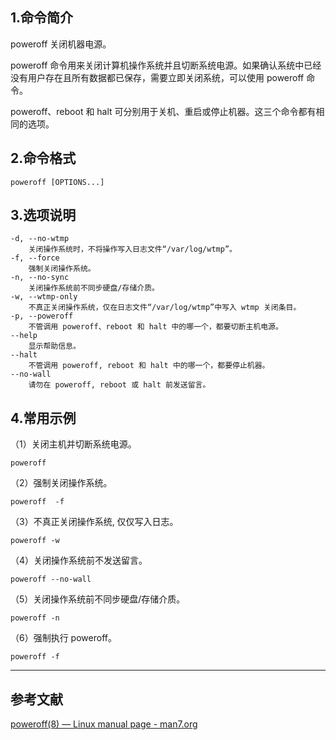 ## 1.命令简介
poweroff 关闭机器电源。

poweroff 命令用来关闭计算机操作系统并且切断系统电源。如果确认系统中已经没有用户存在且所有数据都已保存，需要立即关闭系统，可以使用 poweroff 命令。

poweroff、reboot 和 halt 可分别用于关机、重启或停止机器。这三个命令都有相同的选项。

## 2.命令格式
```
poweroff [OPTIONS...]
```

## 3.选项说明
```shell
-d, --no-wtmp
	关闭操作系统时，不将操作写入日志文件“/var/log/wtmp”。
-f, --force
	强制关闭操作系统。
-n, --no-sync
	关闭操作系统前不同步硬盘/存储介质。
-w, --wtmp-only
	不真正关闭操作系统，仅在日志文件“/var/log/wtmp”中写入 wtmp 关闭条目。
-p, --poweroff
	不管调用 poweroff、reboot 和 halt 中的哪一个，都要切断主机电源。
--help
	显示帮助信息。
--halt
	不管调用 poweroff, reboot 和 halt 中的哪一个，都要停止机器。
--no-wall
	请勿在 poweroff, reboot 或 halt 前发送留言。
```

## 4.常用示例

（1）关闭主机并切断系统电源。

```shell
poweroff
```

（2）强制关闭操作系统。

```shell
poweroff  -f
```

（3）不真正关闭操作系统, 仅仅写入日志。

```shell
poweroff -w
```

（4）关闭操作系统前不发送留言。
```shell
poweroff --no-wall
```

（5）关闭操作系统前不同步硬盘/存储介质。

```shell
poweroff -n
```
（6）强制执行 poweroff。
```shell
poweroff -f
```

---

## 参考文献
[poweroff(8) — Linux manual page - man7.org](https://man7.org/linux/man-pages/man8/poweroff.8.html)
